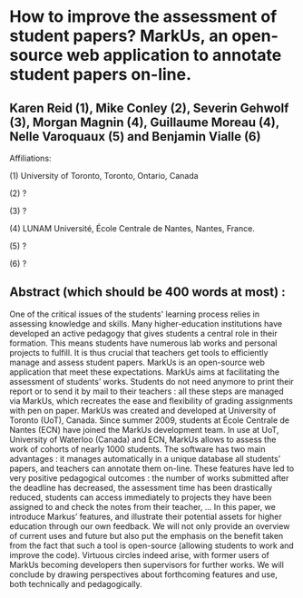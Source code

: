 # How to improve the assessment of student papers? MarkUs, an open-source web application to annotate student papers on-line.
## Karen Reid (1), Mike Conley (2), Severin Gehwolf (3), Morgan Magnin (4), Guillaume Moreau (4), Nelle Varoquaux (5) and Benjamin Vialle (6) 

Affiliations: 

(1) University of Toronto, Toronto, Ontario, Canada

(2) ?

(3) ? 

(4) LUNAM Université, École Centrale de Nantes, Nantes, France.

(5) ? 

(6) ? 

## Abstract (which should be 400 words at most) : 

One of the critical issues of the students' learning process relies in assessing knowledge and skills. Many higher-education institutions have developed an active pedagogy that gives students a central role in their formation. This means students have numerous lab works and personal projects to fulfill. It is thus crucial that teachers get tools to efficiently manage and assess student papers. MarkUs is an open-source web application that meet these expectations. MarkUs aims at facilitating the assessment of students’ works. Students do not need anymore to print their report or to send it by mail to their teachers : all these steps are managed via MarkUs, which recreates the ease and flexibility of grading assignments with pen on paper. MarkUs was created and developed at University of Toronto (UoT), Canada. Since summer 2009, students at École Centrale de Nantes (ECN) have joined the MarkUs development team. In use at UoT, University of Waterloo (Canada) and ECN, MarkUs allows to assess the work of cohorts of nearly 1000 students. The software has two main advantages : it manages automatically in a unique database all students’ papers, and teachers can annotate them on-line. These features have led to very positive pedagogical outcomes : the number of works submitted after the deadline has decreased, the assessment time has been drastically reduced, students can access immediately to projects they have been assigned to and check the notes from their teacher, … In this paper, we introduce Markus’ features, and illustrate their potential assets for higher education through our own feedback. We will not only provide an overview of current uses and future but also put the emphasis on the benefit taken from the fact that such a tool is open-source (allowing students to work and improve the code). Virtuous circles indeed arise, with former users of MarkUs becoming developers then supervisors for further works. We will conclude by drawing perspectives about forthcoming features and use, both technically and pedagogically. 
